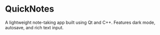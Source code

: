 # QuickNotes
A lightweight note-taking app built using Qt and C++. Features dark mode, autosave, and rich text input.
